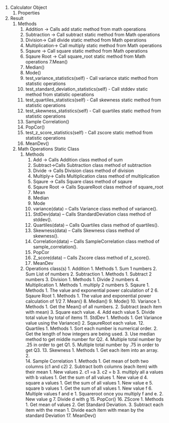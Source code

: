 1. Calculator Object
    1. Properties
1. Result 
    1. Methods
        1. Addition -> Calls add static method from math operations
        2. Subtraction -> Call subtract static method from Math operations
        3. Division-> Call divide static method from Math operations
        4. Multiplication-> Call multiply static method from Math operations
        5. Sqaure -> Call square static method from Math operations
        6. Sqaure Root -> Call square_root static method from Math operations
        7.Mean()
        8. Median()
        9. Mode()
        10. test_variance_statistics(self) - Call variance static method from statistic operations
        11. test_standard_deviation_statistics(self) - Call stddev static method from statistic operations
        12. test_quartiles_statistics(self) - Call skewness static method from statistic operations
        13.	test_skewness_statistics(self) - Call quartiles static method from statistic operations
        14.	Sample Correlation()
        15.	PopCor()
        16.	test_z_score_statistics(self) - Call zscore static method from statistic operations
        17.	MeanDev()	 
    2. Math Operations Static Class
        1. Methods
            1.	Add -> Calls Addition class method of sum
            2.	Subtract->Calls Subtraction class method of subtraction
            3.	Divide -> Calls Division class method of division
            4.	Multiply-> Calls Multiplication class method of multiplication
            5.	Sqaure -> Calls Square class method of sqaure
            6.	Sqaure Root -> Calls SquareRoot class method of square_root
            7.	Mean
            8.	Median
            9.	Mode
            10.	variance(data) – Calls Variance class method of variance().
            11.	StdDev(data) – Calls StandardDeviation class method of stddev().
            12.	Quartiles(data) – Calls Quartiles class method of quartiles().
            13.	Skewness(data) – Calls Skewness class method of skewness().
            14.	Correlation(data) – Calls SampleCorrelation class method of sample_correlation().
            15.	PopCor
            16.	Z_score(data) – Calls Zscore class method of z_score().
            17.	MeanDev
         3.	Operations class(s)
                1.	Addition
                        1.	Methods 
                              1.	Sum 1 numbers
                              2.	Sum List of numbers
                2.	Subtraction
                        1.	Methods
                              1.	Subtract 2 numbers
                3.	Division
                        1.	Methods
                              1.	Divide 2 numbers
                4.	Multiplication
                        1.	Methods
                              1.	multiply 2 numbers
                5.	Sqaure
                        1.	Methods
                                1.	The value and exponential power calculation of 2
                6.	Sqaure Root
                        1.	Methods
                                1.	The value and exponential power calculation of 1/2
                7.	Mean()
                8.	Median()
                9.	Mode()
                10.	Variance
                        1.	Methods
                                1.	Get the Mean() of all numbers.
                                2.	Subtract (each item with mean)
                                3.	Square each value.
                                4.	Add each value
                                5.	Divide total value by total of items
                11.	StdDev
                        1.	Methods
                                1.	Get Variance value using the Variance()
                                2.	SqaureRoot each value.
                12.	Quartiles
                        1.	Methods
                                1.	Sort each number is numerical order.
                                2.	Get the length of how integers are being used.
                                3.	Use median method to get middle number for Q2.
                                4.	Multiple total number by .25 in order to get Q1.
                                5.	Multiple total number by .75 in order to get Q3.
                13.	Skewness
                        1.  Methods
                            1.	Get each item into an array.
                            2.	
                14.	Sample Correlation
                        1.	Methods
                                1.	Get mean of both two columns (c1 and c2)
                                2.	Subtract both columns (each item) with their mean
                                        1.	New values 
                                        2.	c1 =a
                                        3.	c2 = b
                                3.	multiply all a values with b values
                                        1.	Get the sum of all values
                                                1.	New value d
                                4.	square a values
                                        1.	Get the sum of all values
                                                1.	New value e
                                5.	square b values
                                        1.	Get the sum of all values
                                              1.	New value f
                                6.	Multiple values f and e
                                        1.	Squareroot once you multiply f and e.
                                        2.	New value g
                                7.	Divide d with g
                15.	PopCor()
                16.	ZScore
                        1.	Methods
                                1.	Get mean of values
                                2.	Get Standard Deviation.
                                3.	Subtract each item with the mean
                                        1.	Divide each item with mean by the standard Deviation
                17.	MeanDev()

 